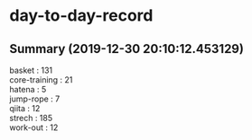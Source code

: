 # day-to-day-record  
## Summary  (2019-12-30 20:10:12.453129)  
basket : 131  
core-training : 21  
hatena : 5  
jump-rope : 7  
qiita : 12  
strech : 185  
work-out : 12  
